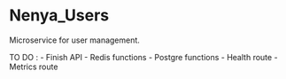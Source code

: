 # Nenya_Users

Microservice for user management.

TO DO :
    - Finish API
    - Redis functions
    - Postgre functions
    - Health route 
    - Metrics route 
